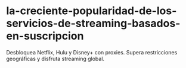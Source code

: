 # la-creciente-popularidad-de-los-servicios-de-streaming-basados-en-suscripcion
Desbloquea Netflix, Hulu y Disney+ con proxies. Supera restricciones geográficas y disfruta streaming global.
